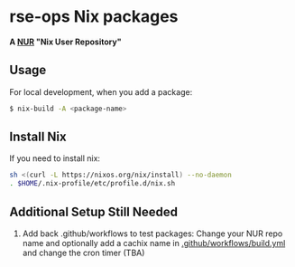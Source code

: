 # rse-ops Nix packages

**A [NUR](https://github.com/nix-community/NUR) "Nix User Repository"**

## Usage

For local development, when you add a package:

```bash
$ nix-build -A <package-name>
```

## Install Nix

If you need to install nix:

```bash
sh <(curl -L https://nixos.org/nix/install) --no-daemon
. $HOME/.nix-profile/etc/profile.d/nix.sh
```

## Additional Setup Still Needed

1. Add back .github/workflows to test packages: Change your NUR repo name and optionally add a cachix name in [.github/workflows/build.yml](./.github/workflows/build.yml) and change the cron timer (TBA)


<!-- Remove this if you don't use github actions
![Build and populate cache](https://github.com/<YOUR-GITHUB-USER>/nur-packages/workflows/Build%20and%20populate%20cache/badge.svg)
[![Cachix Cache](https://img.shields.io/badge/cachix-<YOUR_CACHIX_CACHE_NAME>-blue.svg)](https://<YOUR_CACHIX_CACHE_NAME>.cachix.org)-->

